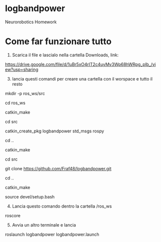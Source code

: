 # logbandpower
Neurorobotics Homework

# Come far funzionare tutto
1) Scarica il file e lascialo nella cartella Downloads, link:

https://drive.google.com/file/d/1uBr5xO4rIT2c4uyMv3Wp68hWRpg_plb_/view?usp=sharing

3) lancia questi comandi per creare una cartella con il worspace e tutto il resto

mkdir -p ros_ws/src

cd ros_ws

catkin_make
  
cd src
  
catkin_create_pkg logbandpower std_msgs rospy
  
cd ..
  
catkin_make 

cd src
  
git clone https://github.com/Fraf48/logbandpower.git
  
cd ..
  
catkin_make
  
source devel/setup.bash

4) Lancia questo comando dentro la cartella /ros_ws 

roscore

5) Avvia un altro terminale e lancia

roslaunch logbandpower logbandpower.launch 






